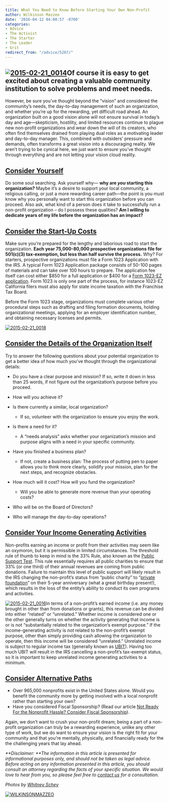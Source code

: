 ```yaml
---
title: What You Need to Know Before Starting Your Own Non-Profit
author: Wilkinson Mazzeo
date: '2016-04-12 04:00:57 -0700'
categories:
- Advice
- The Activist
- The Starter
- The Leader
- Grit
redirect_from: "/advice/5267/"
---
```


## [![2015-02-21_0014](http://yellowconference.com/wp-content/uploads/2016/04/2015-02-21_0014.jpg)](http://yellowconference.com/wp-content/uploads/2016/04/2015-02-21_0014.jpg)Of course it is easy to get excited about creating a valuable community institution to solve problems and meet needs.

However, be sure you’ve thought beyond the “vision” and considered the community’s needs, the day-to-day management of such an organization, and whether you’re up for the rewarding, yet difficult road ahead. An organization built on a good vision alone will not ensure survival in today’s day and age—skepticism, hostility, and limited resources continue to plague new non-profit organizations and wear down the will of its creators, who often find themselves drained from playing dual roles as a motivating leader and day-to-day manager. This, combined with outsiders’ pressure and demands, often transforms a great vision into a discouraging reality. We aren’t trying to be cynical here, we just want to ensure you’ve thought through everything and are not letting your vision cloud reality.

## **<u>Consider Yourself</u>**

Do some soul searching. Ask yourself why— **why are _you_ starting this organization?** Maybe it’s a desire to support your local community, a religious calling, or just a more rewarding career path—the point is you must know why you personally want to start this organization before you can proceed. Also ask, what kind of a person does it take to successfully run a non-profit organization – do I possess these qualities? **Am I willing to dedicate years of my life before the organization has an impact?**

## **<u>Consider the Start-Up Costs</u>**

Make sure you’re prepared for the lengthy and laborious road to start the organization. **Each year 75,000-80,000 prospective organizations file for 501(c)(3) tax-exemption, but less than half survive the process.** Why? For starters, prospective organizations must file a Form 1023 Application with the IRS. A typical Form 1023 Application package consists of 50-100 pages of materials and can take over 100 hours to prepare. The application fee itself can cost either $850 for a full application or $400 for a [Form 1023-EZ application](http://wilkinsonmazzeo.com/learn-new-irs-form-1023-ez-designed-help/). Form 1023 is only one part of the process, for instance 1023-EZ California filers must also apply for state income taxation with the Franchise Tax Board.

Before the Form 1023 stage, organizations must complete various other procedural steps such as drafting and filing formation documents, holding organizational meetings, applying for an employer identification number, and obtaining necessary licenses and permits.

[![2015-02-21_0018](http://yellowconference.com/wp-content/uploads/2016/04/2015-02-21_0018.jpg)](http://yellowconference.com/wp-content/uploads/2016/04/2015-02-21_0018.jpg)

## **<u>Consider the Details of the Organization Itself</u>**

Try to answer the following questions about your potential organization to get a better idea of how much you’ve thought through the organizational details:

*   Do you have a clear purpose and mission? If so, write it down in less than 25 words, if not figure out the organization’s purpose before you proceed.
*   How will you achieve it?
*   Is there currently a similar, local organization?
    *   If so, volunteer with the organization to ensure you enjoy the work.

*   Is there a need for it?
    *   A “needs analysis” asks whether your organization’s mission and purpose aligns with a need in your specific community.

*   Have you finished a business plan?
    *   If not, create a business plan: The process of putting pen to paper allows you to think more clearly, solidify your mission, plan for the next steps, and recognize obstacles.

*   How much will it cost? How will you fund the organization?
    *   Will you be able to generate more revenue than your operating costs?

*   Who will be on the Board of Directors?
*   Who will manage the day-to-day operations?

## **<u>Consider Your Income Generating Activities</u>**

Non-profits earning an income or profit from their activities may seem like an oxymoron, but it is permissible in limited circumstances. The threshold rule of thumb to keep in mind is the 33% Rule, also known as the [Public Support Test](https://www.irs.gov/Charities-&-Non-Profits/Exempt-Organizations-Annual-Reporting-Requirements-Form-990,-Schedules-A-and-B:-Public-Charity-Support-Test). This rule essentially requires all public charities to ensure that 33% (or one third) of their annual revenues are coming from public donations. Failure to maintain this level of public support will likely result in the IRS changing the non-profit’s status from “public charity” to “[private foundation](http://wilkinsonmazzeo.com/differences-behind-various-non-profit-models/)” on their 5-year anniversary (what a great birthday present!), which results in the loss of the entity’s ability to conduct its own programs and activities.

[![2015-02-21_0016](http://yellowconference.com/wp-content/uploads/2016/04/2015-02-21_0016.jpg)](http://yellowconference.com/wp-content/uploads/2016/04/2015-02-21_0016.jpg)In terms of a non-profit’s earned income (i.e. any money brought in other than from donations or grants), this revenue can be divided into either “related” or “unrelated.” Whether income is considered one or the other generally turns on whether the activity generating that income is or is not “substantially related to the organization’s exempt purpose.” If the income-generating activity is _not_ related to the non-profit’s exempt purpose, other than simply providing cash allowing the organization to operate, then this income will be considered “unrelated.” Unrelated income is subject to regular income tax (generally known as [UBIT](https://www.irs.gov/Charities-&-Non-Profits/Unrelated-Business-Income-Tax)). Having too much UBIT will result in the IRS cancelling a non-profit’s tax-exempt status, so it is important to keep unrelated income generating activities to a minimum.

## **<u>Consider Alternative Paths</u>**

*   Over 965,000 nonprofits exist in the United States alone. Would you benefit the community more by getting involved with a local nonprofit rather than starting your own?
*   Have you considered Fiscal Sponsorship? (Read our article [Not Ready For the Nonprofit Hassle? Consider Fiscal Sponsorship](http://wilkinsonmazzeo.com/ready-non-profit-hassle-consider-fiscal-sponsorship/)).

Again, we don’t want to crush your non-profit dream; being a part of a non-profit organization can truly be a rewarding experience, unlike any other type of work, but we do want to ensure your vision is the right fit for your community and that you’re mentally, physically, and financially ready for the the challenging years that lay ahead.

_**Disclaimer: **The information in this article is presented for informational purposes only, and should not be taken as legal advice. Before acting on any information presented in this article, you should consult an attorney regarding the facts of your specific situation. We would love to hear from you, so please feel free to [contact us](http://wilkinsonmazzeo.com/) for a consultation._

_Photos by [Whitney Schey](http://whitneydarling.com/irenepark/)_

[![WILKINSONMAZZEO](http://yellowconference.com/wp-content/uploads/2016/02/WILKINSONMAZZEO.jpg)](http://wilkinsonmazzeo.com/)
